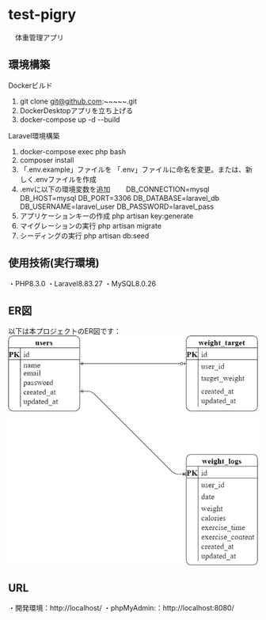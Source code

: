 # test-pigry
　体重管理アプリ

## 環境構築
Dockerビルド
1. git clone git@github.com:~~~~~.git
2. DockerDesktopアプリを立ち上げる
3. docker-compose up -d --build

Laravel環境構築
1. docker-compose exec php bash
2. composer install
3. 「.env.example」ファイルを 「.env」ファイルに命名を変更。または、新しく.envファイルを作成
4. .envに以下の環境変数を追加
　　DB_CONNECTION=mysql
    DB_HOST=mysql
    DB_PORT=3306
    DB_DATABASE=laravel_db
    DB_USERNAME=laravel_user
    DB_PASSWORD=laravel_pass
5. アプリケーションキーの作成
    php artisan key:generate
6. マイグレーションの実行
    php artisan migrate
7. シーディングの実行
    php artisan db:seed


## 使用技術(実行環境)
・PHP8.3.0
・Laravel8.83.27
・MySQL8.0.26

## ER図
以下は本プロジェクトのER図です：
![ER図](./test-pigly.png)

## URL
・開発環境：http://localhost/
・phpMyAdmin:：http://localhost:8080/
